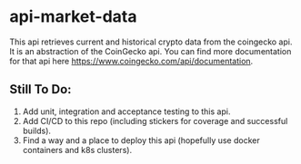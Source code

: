 # api-market-data

This api retrieves current and historical crypto data from the coingecko api. It is an abstraction of the CoinGecko api. You can find more documentation for that api here https://www.coingecko.com/api/documentation.

## Still To Do:
1. Add unit, integration and acceptance testing to this api. 
2. Add CI/CD to this repo (including stickers for coverage and successful builds).
2. Find a way and a place to deploy this api (hopefully use docker containers and k8s clusters).

